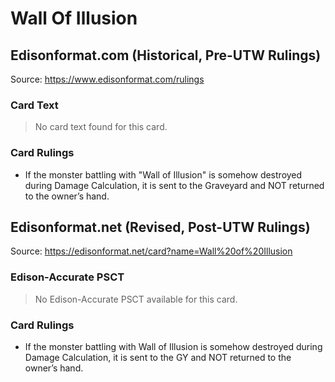 # Wall Of Illusion

## Edisonformat.com (Historical, Pre-UTW Rulings)

Source: https://www.edisonformat.com/rulings

### Card Text

> No card text found for this card.

### Card Rulings

*   If the monster battling with "Wall of Illusion" is somehow destroyed during Damage Calculation, it is sent to the Graveyard and NOT returned to the owner’s hand.

## Edisonformat.net (Revised, Post-UTW Rulings)

Source: https://edisonformat.net/card?name=Wall%20of%20Illusion

### Edison-Accurate PSCT

> No Edison-Accurate PSCT available for this card.

### Card Rulings

*   If the monster battling with Wall of Illusion is somehow destroyed during Damage Calculation, it is sent to the GY and NOT returned to the owner’s hand.
            